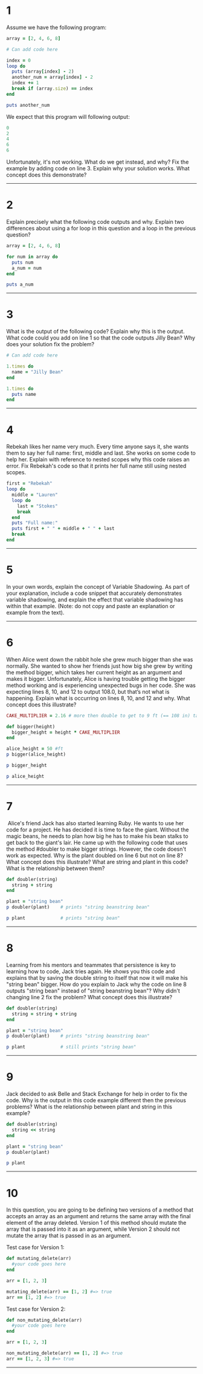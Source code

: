 # 1

Assume we have the following program:

```ruby
array = [2, 4, 6, 8]

# Can add code here

index = 0
loop do
  puts (array[index] - 2)
  another_num = array[index] - 2
  index += 1
  break if (array.size) == index
end

puts another_num
```

We expect that this program will following output:
```ruby
0
2
4
6
6
```

Unfortunately, it's not working. What do we get instead, and why? Fix the example by adding code on line 3. Explain why your solution works. What concept does this demonstrate?

---

# 2 
​Explain precisely what the following code outputs and why. Explain two differences about using a for loop in this question and a loop in the previous question?

```ruby
array = [2, 4, 6, 8]

for num in array do
  puts num
  a_num = num
end

puts a_num
```

---

# 3
What is the output of the following code? Explain why this is the output. What code could you add on line 1 so that the code outputs Jilly Bean? Why does your solution fix the problem?

```ruby
# Can add code here

1.times do
  name = "Jilly Bean"
end

1.times do
  puts name
end
```

---

# 4
​Rebekah likes her name very much. Every time anyone says it, she wants them to say her full name: first, middle and last. She works on some code to help her. Explain with reference to nested scopes why this code raises an error. Fix Rebekah's code so that it prints her full name still using nested scopes.
```ruby
first = "Rebekah"
loop do
  middle = "Lauren"
  loop do
    last = "Stokes"
    break
  end
  puts "Full name:"
  puts first + " " + middle + " " + last
  break
end
```

---

# 5
In your own words, explain the concept of Variable Shadowing. As part of your explanation, include a code snippet that accurately demonstrates variable shadowing, and explain the effect that variable shadowing has within that example. (Note: do not copy and paste an explanation or example from the text).

---

# 6
When Alice went down the rabbit hole she grew much bigger than she was normally. She wanted to show her friends just how big she grew by writing the method bigger, which takes her current height as an argument and makes it bigger. Unfortunately, Alice is having trouble getting the bigger method working and is experiencing unexpected bugs in her code. She was expecting lines 8, 10, and 12 to output 108.0, but that’s not what is happening. Explain what is occurring on lines 8, 10, and 12 and why. What concept does this illustrate?

```ruby
CAKE_MULTIPLIER = 2.16 # more then double to get to 9 ft (== 108 in) tall

def bigger(height)
  bigger_height = height * CAKE_MULTIPLIER
end

alice_height = 50 #ft
p bigger(alice_height)

p bigger_height

p alice_height
```

---

# 7
​ Alice's friend Jack has also started learning Ruby. He wants to use her code for a project. He has decided it is time to face the giant. Without the magic beans, he needs to plan how big he has to make his bean stalks to get back to the giant's lair. He came up with the following code that uses the method #doubler to make bigger strings. However, the code doesn't work as expected. Why is the plant doubled on line 6 but not on line 8? What concept does this illustrate? What are string and plant in this code? What is the relationship between them?

```ruby
def doubler(string)
  string + string
end

plant = "string bean"
p doubler(plant)    # prints "string beanstring bean"

p plant             # prints "string bean"

```

---

# 8 
​Learning from his mentors and teammates that persistence is key to learning how to code, Jack tries again. He shows you this code and explains that by saving the double string to itself that now it will make his "string bean" bigger. How do you explain to Jack why the code on line 8 outputs "string bean" instead of "string beanstring bean"? Why didn't changing line 2 fix the problem? What concept does this illustrate?

```ruby
def doubler(string)
  string = string + string
end

plant = "string bean"
p doubler(plant)    # prints "string beanstring bean"

p plant             # still prints "string bean"
```

---

# 9
​Jack decided to ask Belle and Stack Exchange for help in order to fix the code. Why is the output in this code example different then the previous problems? What is the relationship between plant and string in this example?

```ruby
def doubler(string)
  string << string
end

plant = "string bean"
p doubler(plant)

p plant
```

---

# 10

In this question, you are going to be defining two versions of a method that accepts an array as an argument and returns the same array with the final element of the array deleted. Version 1 of this method should mutate the array that is passed into it as an argument, while Version 2 should not mutate the array that is passed in as an argument.

Test case for Version 1:

```ruby
def mutating_delete(arr)
  #your code goes here
end

arr = [1, 2, 3]

mutating_delete(arr) == [1, 2] #=> true
arr == [1, 2] #=> true
```

Test case for Version 2:

```ruby
def non_mutating_delete(arr)
  #your code goes here
end

arr = [1, 2, 3]

non_mutating_delete(arr) == [1, 2] #=> true
arr == [1, 2, 3] #=> true
```

---